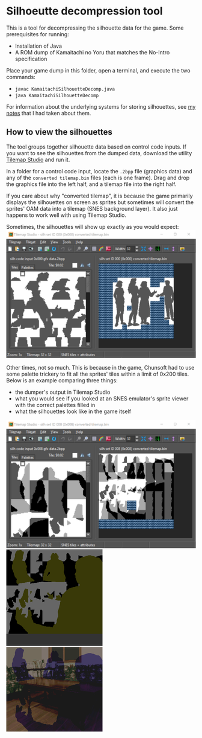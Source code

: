 # Silhoeutte decompression tool
This is a tool for decompressing the silhouette data for the game. Some prerequisites for running:
- Installation of Java
- A ROM dump of Kamaitachi no Yoru that matches the No-Intro specification

Place your game dump in this folder, open a terminal, and execute the two commands:
- `javac KamaitachiSilhouetteDecomp.java`
- `java KamaitachiSilhouetteDecomp`

For information about the underlying systems for storing silhouettes, see [my notes](/silhouettes/kamaitachi%20silhouette%20decompression.txt) that I had taken about them.

## How to view the silhouettes
The tool groups together silhouette data based on control code inputs. If you want to see the silhouettes from the dumped data, download the utility [Tilemap Studio](https://github.com/Rangi42/tilemap-studio) and run it.

In a folder for a control code input, locate the `.2bpp` file (graphics data) and any of the `converted tilemap.bin` files (each is one frame). Drag and drop the graphics file into the left half, and a tilemap file into the right half.

If you care about why "converted tilemap", it is because the game primarily displays the silhouettes on screen as sprites but sometimes will convert the sprites' OAM data into a tilemap (SNES background layer). It also just happens to work well with using Tilemap Studio.

Sometimes, the silhouettes will show up exactly as you would expect:\
![](/repo%20images/example%20silhouette%20-%20basic.png)

Other times, not so much. This is because in the game, Chunsoft had to use some palette trickery to fit all the sprites' tiles within a limit of 0x200 tiles. Below is an example comparing three things:
- the dumper's output in Tilemap Studio
- what you would see if you looked at an SNES emulator's sprite viewer with the correct palettes filled in
- what the silhouettes look like in the game itself

![](/repo%20images/example%20silhouette%20-%20not%20basic.png)
![](/repo%20images/silhouette%20set%20008%20in%20sprite%20viewer%20-%20gray%20bg.png)
![](/repo%20images/silhouette%20set%20008%20screenshot.png)
